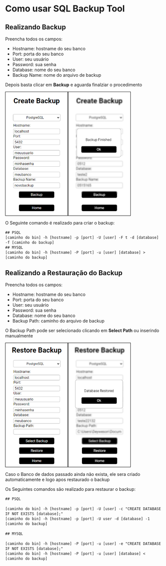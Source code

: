 # Como usar SQL Backup Tool

## Realizando Backup 

Preencha todos os campos:
- Hostname: hostname do seu banco
- Port: porta do seu banco 
- User: seu usuário
- Password: sua senha
- Database: nome do seu banco
- Backup Name: nome do arquivo de backup

Depois basta clicar em **Backup** e aguarda finalziar o procedimento

<div style="display: flex; flex-wrap: wrap; ">
  <img style="border:1px solid black" src="./readme/b1.png" alt="Postgres Logo" width="200" />
  <img style="border:1px solid black" src="./readme/Screenshot_8.png" alt="Postgres Logo" width="200" />
</div>

O Seguinte comando é realizado para criar o backup:
```shell
## PSQL
[caminho do bin] -h [hostname] -p [port] -U [user] -F t -d [database] -f [caminho do backup]
## MYSQL
[caminho do bin] -h [hostname] -P [port] -u [user] [database] > [caminho do backup]
```


## Realizando a Restauração do Backup

Preencha todos os campos:
- Hostname: hostname do seu banco
- Port: porta do seu banco 
- User: seu usuário
- Password: sua senha
- Database: nome do seu banco
- Backup Path: caminho do arquivo de backup

O Backup Path pode ser selecionado clicando em **Select Path** ou inserindo manualmente


<div style="display: flex; flex-wrap: wrap; ">
  <img style="border:1px solid black" src="./readme/r1.png" alt="Postgres Logo" width="200" />
  <img style="border:1px solid black" src="./readme/Screenshot_9.png" alt="Postgres Logo" width="200" />
</div>

Caso o Banco de dados passado ainda não exista, ele sera criado automaticamente e logo apos restaurado o backup

Os Seguintes comandos são realizado para restaurar o backup:
```shell
## PSQL

[caminho do bin] -h [hostname] -p [port] -U [user] -c "CREATE DATABASE IF NOT EXISTS [database];"
[caminho do bin] -h [hostname] -p [port] -U user -d [database] -1 [caminho do backup]

## MYSQL

[caminho do bin] -h [hostname] -P [port] -u [user] -e "CREATE DATABASE IF NOT EXISTS [database];"
[caminho do bin] -h [hostname] -P [port] -u [user] [database] < [caminho do backup]
```
